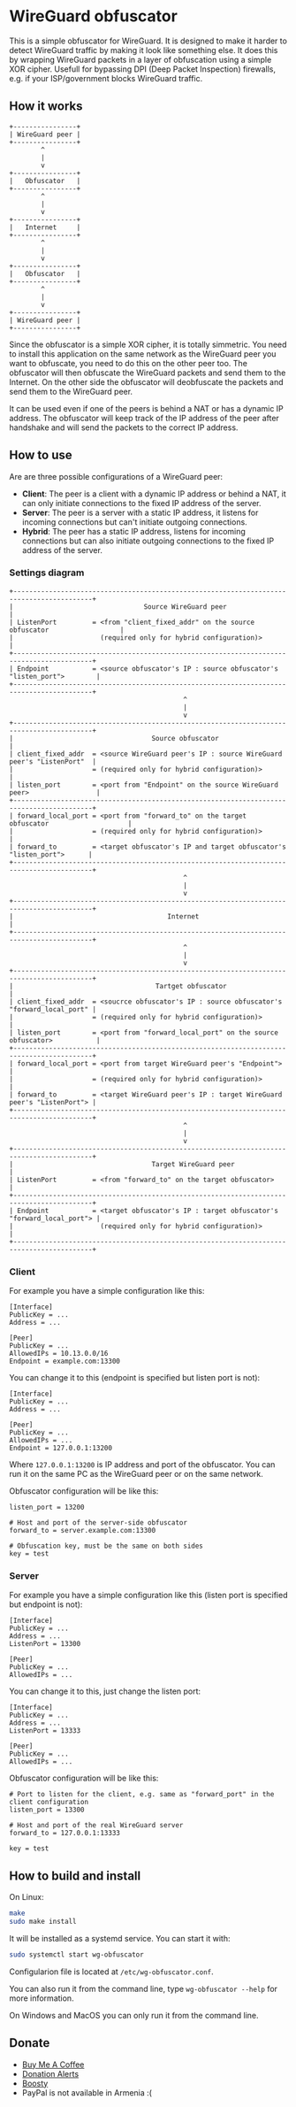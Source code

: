 # WireGuard obfuscator

This is a simple obfuscator for WireGuard. It is designed to make it harder to detect WireGuard traffic by making it look like something else. It does this by wrapping WireGuard packets in a layer of obfuscation using a simple XOR cipher. Usefull for bypassing DPI (Deep Packet Inspection) firewalls, e.g. if your ISP/government blocks WireGuard traffic.

## How it works

```
+----------------+
| WireGuard peer |
+----------------+
        ^
        |
        v
+----------------+
|   Obfuscator   |
+----------------+
        ^
        |
        v
+----------------+
|   Internet     |
+----------------+
        ^
        |
        v
+----------------+
|   Obfuscator   |
+----------------+
        ^
        |
        v
+----------------+
| WireGuard peer |
+----------------+
```

Since the obfuscator is a simple XOR cipher, it is totally simmetric. You need to install this application on the same network as the WireGuard peer you want to obfuscate, you need to do this on the other peer too. The obfuscator will then obfuscate the WireGuard packets and send them to the Internet. On the other side the obfuscator will deobfuscate the packets and send them to the WireGuard peer.

It can be used even if one of the peers is behind a NAT or has a dynamic IP address. The obfuscator will keep track of the IP address of the peer after handshake and will send the packets to the correct IP address.

## How to use

Are are three possible configurations of a WireGuard peer:
* **Client**: The peer is a client with a dynamic IP address or behind a NAT, it can only initiate connections to the fixed IP address of the server.
* **Server**: The peer is a server with a static IP address, it listens for incoming connections but can't initiate outgoing connections.
* **Hybrid**: The peer has a static IP address, listens for incoming connections but can also initiate outgoing connections to the fixed IP address of the server.


### Settings diagram
```
+------------------------------------------------------------------------------------------+
|                                 Source WireGuard peer                                    |
| ListenPort         = <from "client_fixed_addr" on the source obfuscator                  |
|                      (required only for hybrid configuration)>                           |
+------------------------------------------------------------------------------------------+
| Endpoint           = <source obfuscator's IP : source obfuscator's "listen_port">        |
+------------------------------------------------------------------------------------------+
                                            ^
                                            |
                                            v
+------------------------------------------------------------------------------------------+
|                                   Source obfuscator                                      |
| client_fixed_addr  = <source WireGuard peer's IP : source WireGuard peer's "ListenPort"  |
|                    = (required only for hybrid configuration)>                           |
| listen_port        = <port from "Endpoint" on the source WireGuard peer>                 |
+------------------------------------------------------------------------------------------+
| forward_local_port = <port from "forward_to" on the target obfuscator                    |
|                    = (required only for hybrid configuration)>                           |
| forward_to         = <target obfuscator's IP and target obfuscator's "listen_port">      |
+------------------------------------------------------------------------------------------+
                                            ^
                                            |
                                            v
+------------------------------------------------------------------------------------------+
|                                       Internet                                           |
+------------------------------------------------------------------------------------------+
                                            ^
                                            |
                                            v
+------------------------------------------------------------------------------------------+
|                                    Tartget obfuscator                                    |
| client_fixed_addr  = <soucrce obfuscator's IP : source obfuscator's "forward_local_port" |
|                    = (required only for hybrid configuration)>                           |
| listen_port        = <port from "forward_local_port" on the source obfuscator>           |
+------------------------------------------------------------------------------------------+
| forward_local_port = <port from target WireGuard peer's "Endpoint">                      |
|                    = (required only for hybrid configuration)>                           |
| forward_to         = <target WireGuard peer's IP : target WireGuard peer's "ListenPort"> |
+------------------------------------------------------------------------------------------+
                                            ^
                                            |
                                            v
+------------------------------------------------------------------------------------------+
|                                   Target WireGuard peer                                  |
| ListenPort         = <from "forward_to" on the target obfuscator>                        |
+------------------------------------------------------------------------------------------+
| Endpoint           = <target obfuscator's IP : target obfuscator's "forward_local_port"> |
|                      (required only for hybrid configuration)>                           |
+------------------------------------------------------------------------------------------+
```

### Client
For example you have a simple configuration like this:
```
[Interface]
PublicKey = ...
Address = ...

[Peer]
PublicKey = ...
AllowedIPs = 10.13.0.0/16
Endpoint = example.com:13300
```

You can change it to this (endpoint is specified but listen port is not):
```
[Interface]
PublicKey = ...
Address = ...

[Peer]
PublicKey = ...
AllowedIPs = ...
Endpoint = 127.0.0.1:13200
```
Where `127.0.0.1:13200` is IP address and port of the obfuscator. You can run it on the same PC as the WireGuard peer or on the same network.

Obfuscator configuration will be like this:
```
listen_port = 13200

# Host and port of the server-side obfuscator
forward_to = server.example.com:13300

# Obfuscation key, must be the same on both sides
key = test
```

### Server
For example you have a simple configuration like this (listen port is specified but endpoint is not):
```
[Interface]
PublicKey = ...
Address = ...
ListenPort = 13300

[Peer]
PublicKey = ...
AllowedIPs = ...
```

You can change it to this, just change the listen port:
```
[Interface]
PublicKey = ...
Address = ...
ListenPort = 13333

[Peer]
PublicKey = ...
AllowedIPs = ...
```

Obfuscator configuration will be like this:
```
# Port to listen for the client, e.g. same as "forward_port" in the client configuration
listen_port = 13300

# Host and port of the real WireGuard server
forward_to = 127.0.0.1:13333

key = test
```

## How to build and install
On Linux:
```bash
make
sudo make install
```

It will be installed as a systemd service. You can start it with:
```bash
sudo systemctl start wg-obfuscator
```
Configularion file is located at `/etc/wg-obfuscator.conf`.

You can also run it from the command line, type `wg-obfuscator --help` for more information.

On Windows and MacOS you can only run it from the command line.

## Donate
* [Buy Me A Coffee](https://www.buymeacoffee.com/cluster)
* [Donation Alerts](https://www.donationalerts.com/r/clustermeerkat)
* [Boosty](https://boosty.to/cluster)
* PayPal is not available in Armenia :(
